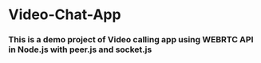 # Video-Chat-App
### This is a demo project of Video calling app using WEBRTC API in Node.js with peer.js and socket.js
